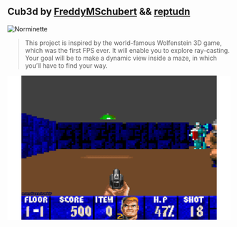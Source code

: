 ## Cub3d by [FreddyMSchubert](https://github.com/FreddyMSchubert) && [reptudn](https://github.com/Reptudn)
![Norminette](https://img.shields.io/badge/Norminette-FAILURE-red)

> This project is inspired by the world-famous Wolfenstein 3D game, which was the first FPS ever. It will enable you to explore ray-casting. Your goal will be to make a dynamic view inside a maze, in which you’ll have to find your way.

![Wolfenstein 3D Gameplay, similar to 42 cub3d project](https://github.com/FreddyMSchubert/42_cub3d/blob/master/assets/readme/wolfenstein.gif)

